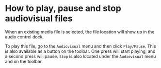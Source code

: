 # How to play, pause and stop audiovisual files

When an existing media file is selected, the file location will show up in the audio control dock. 

To play this file, go to the `Audiovisual` menu and then click `Play/Pause`. This is also available as a button on the toolbar. One press will start playing, and a second press will pause. `Stop` is also located under the `Audiovisual` menu and on the toolbar.